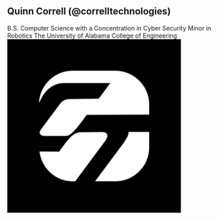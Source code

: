 ## Quinn Correll (@correlltechnologies)
B.S. Computer Science with a Concentration in Cyber Security
Minor in Robotics
The University of Alabama College of Engineering
![Correll Technologies](logo.png)
